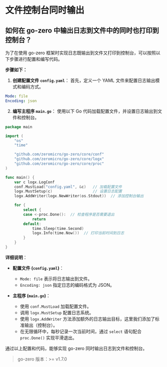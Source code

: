 # 文件控制台同时输出

## 如何在 go-zero 中输出日志到文件中的同时也打印到控制台？

为了在使用 go-zero 框架时实现日志既输出到文件又打印到控制台，可以按照以下步骤进行配置和编写代码。

**步骤如下：**

1. **创建配置文件 `config.yaml`**：
   首先，定义一个 YAML 文件来配置日志输出模式和编码方式。

```yaml
Mode: file
Encoding: json
```

2. **编写主程序 `main.go`**：
   使用以下 Go 代码加载配置文件，并设置日志输出到文件和控制台。

```go
package main

import (
	"os"
	"time"

	"github.com/zeromicro/go-zero/core/conf"
	"github.com/zeromicro/go-zero/core/logx"
	"github.com/zeromicro/go-zero/core/proc"
)

func main() {
	var c logx.LogConf
	conf.MustLoad("config.yaml", &c)   // 加载配置文件
	logx.MustSetup(c)                  // 设置日志配置
	logx.AddWriter(logx.NewWriter(os.Stdout))  // 添加控制台输出

	for {
		select {
		case <-proc.Done():  // 检查程序是否需要退出
			return
		default:
			time.Sleep(time.Second)
			logx.Info(time.Now())  // 打印当前时间到日志
		}
	}
}
```

**详细说明**：

- **配置文件 (`config.yaml`)**：
    - `Mode: file` 表示将日志输出到文件。
    - `Encoding: json` 指定日志的编码格式为 JSON。

- **主程序 (`main.go`)**：
    - 使用 `conf.MustLoad` 加载配置文件。
    - 调用 `logx.MustSetup` 配置日志系统。
    - 使用 `logx.AddWriter` 方法添加额外的日志输出目标，这里我们添加了标准输出（控制台）。
    - 在无限循环中，每秒记录一次当前时间，通过 `select` 语句配合 `proc.Done()` 实现平滑退出。

通过以上配置和代码，能够实现 go-zero 同时输出日志到文件和控制台。

> go-zero 版本：>= v1.7.0
